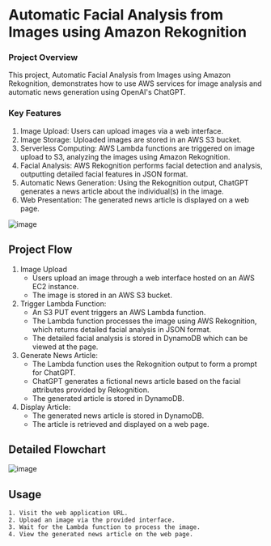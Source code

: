 # **Automatic Facial Analysis from Images using Amazon Rekognition**

### **Project Overview**
 
This project, Automatic Facial Analysis from Images using Amazon Rekognition, demonstrates how to use AWS services for image analysis and automatic news generation using OpenAI's ChatGPT.

### **Key Features**
  1. Image Upload: Users can upload images via a web interface.
  2. Image Storage: Uploaded images are stored in an AWS S3 bucket.
  3. Serverless Computing: AWS Lambda functions are triggered on image upload to S3, analyzing the images using Amazon Rekognition.
  4. Facial Analysis: AWS Rekognition performs facial detection and analysis, outputting detailed facial features in JSON format.
  5. Automatic News Generation: Using the Rekognition output, ChatGPT generates a news article about the individual(s) in the image.
  6. Web Presentation: The generated news article is displayed on a web page.

![image](https://github.com/mjepiscope/IS215Project-NET-Angular/assets/13115232/9c0d1bf9-19a0-4e7e-91a9-fb3b62cfe5cd)

## **Project Flow**

  1. Image Upload
       - Users upload an image through a web interface hosted on an AWS EC2 instance.
       - The image is stored in an AWS S3 bucket.
  2. Trigger Lambda Function:
       - An S3 PUT event triggers an AWS Lambda function.
       - The Lambda function processes the image using AWS Rekognition, which returns detailed facial analysis in JSON format.
       - The detailed facial analysis is stored in DynamoDB which can be viewed at the page.
  3. Generate News Article:
       - The Lambda function uses the Rekognition output to form a prompt for ChatGPT.
       - ChatGPT generates a fictional news article based on the facial attributes provided by Rekognition.
       - The generated article is stored in DynamoDB.
  4. Display Article:
       - The generated news article is stored in DynamoDB.
       - The article is retrieved and displayed on a web page.
         
## **Detailed Flowchart**
![image](https://github.com/mjepiscope/IS215Project-NET-Angular/assets/13115232/6e917014-4839-44bb-9268-e0502d25cb84)


## **Usage**
	1. Visit the web application URL.
	2. Upload an image via the provided interface.
	3. Wait for the Lambda function to process the image.
	4. View the generated news article on the web page.
   
